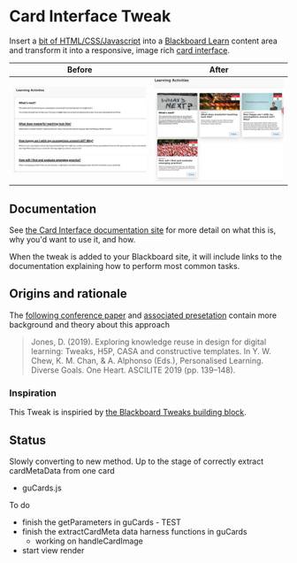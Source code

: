 # Card Interface Tweak

Insert a [bit of HTML/CSS/Javascript](https://raw.githubusercontent.com/djplaner/Card-Interface-Tweak/master/tweak.js) into a [Blackboard Learn](https://en.wikipedia.org/wiki/Blackboard_Learn) content area and transform it into a responsive, image rich [card interface](https://www.smashingmagazine.com/2016/10/designing-card-based-user-interfaces/). 

| **Before** | **After**| 
| --- | ---- |
| ![Normal Bb Learn content area](https://github.com/djplaner/Card-Interface-Tweak/raw/master/docs/images/before.png) | ![Transformed into Card Interface](https://github.com/djplaner/Card-Interface-Tweak/raw/master/docs/images/after.png) |

## Documentation

See [the Card Interface documentation site](https://djplaner.github.io/Card-Interface-Tweak/) for more detail on what this is, why you'd want to use it, and how.

When the tweak is added to your Blackboard site, it will include links to the documentation explaining how to perform most common tasks.

## Origins and rationale

The [following conference paper](https://djon.es/blog/2019/08/08/exploring-knowledge-reuse-in-design-for-digital-learning-tweaks-h5p-constructive-templates-and-casa/) and [associated presetation](https://djon.es/blog/2019/11/28/how-to-share-design-knowledge-in-design-for-digital-learning/) contain more background and theory about this approach
> Jones, D. (2019). Exploring knowledge reuse in design for digital learning: Tweaks, H5P, CASA and constructive templates. In Y. W. Chew, K. M. Chan, & A. Alphonso (Eds.), Personalised Learning. Diverse Goals. One Heart. ASCILITE 2019 (pp. 139–148).

### Inspiration

This Tweak is inspiried by [the Blackboard Tweaks building block](http://tweaks.github.io/Tweaks/).

## Status

Slowly converting to new method.  Up to the stage of correctly extract cardMetaData from one card
- guCards.js

To do
- finish the getParameters in guCards - TEST
- finish the extractCardMeta data harness functions in guCards
	- working on handleCardImage
- start view render